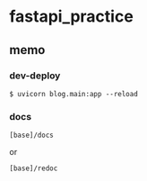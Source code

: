 # fastapi_practice

## memo

### dev-deploy

```shell
$ uvicorn blog.main:app --reload
```

### docs

```
[base]/docs
```

or

```
[base]/redoc
```